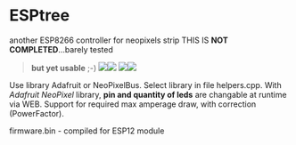# ESPtree
another ESP8266 controller for neopixels strip
THIS IS **NOT COMPLETED**...barely tested 
>**but yet usable** ;-)
<img src="ESPtree/screens/Schowek09.jpg" /><img src="ESPtree/screens/Schowek10.jpg" />
<img src="ESPtree/screens/Schowek11.jpg" /><img src="ESPtree/screens/Schowek12.jpg" />

Use library Adafruit or NeoPixelBus. Select library in file helpers.cpp.
With *Adafruit NeoPixel* library, **pin and quantity of leds** are changable at runtime via WEB.
Support for required max amperage draw, with correction (PowerFactor).

firmware.bin - compiled for ESP12 module
